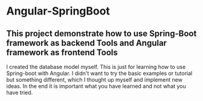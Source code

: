 # Angular-SpringBoot

## This project demonstrate how to use Spring-Boot framework as backend Tools and Angular framework as frontend Tools
I created the database model myself. This is just for learning how to use Spring-boot with Angular.
I didn't want to try the basic examples or tutorial but something different, which I thought up myself and implement new ideas. 
In the end it is important what you have learned and not what you have tried.
